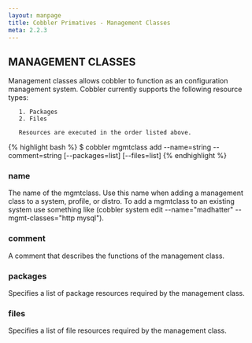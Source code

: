 ```yaml
---
layout: manpage
title: Cobbler Primatives - Management Classes
meta: 2.2.3
---
```

## MANAGEMENT CLASSES
Management classes allows cobbler to function as an configuration management system. Cobbler currently supports the following resource types:

       1. Packages
       2. Files

       Resources are executed in the order listed above.

{% highlight bash %}
$ cobbler mgmtclass add --name=string --comment=string [--packages=list] [--files=list]
{% endhighlight %}

### name
The name of the mgmtclass. Use this name when adding a management class to a system, profile, or distro. To add a mgmtclass to an existing system use something like (cobbler system edit --name="madhatter" --mgmt-classes="http mysql").

### comment
A comment that describes the functions of the management class.

### packages
Specifies a list of package resources required by the management class.

### files
Specifies a list of file resources required by the management class.